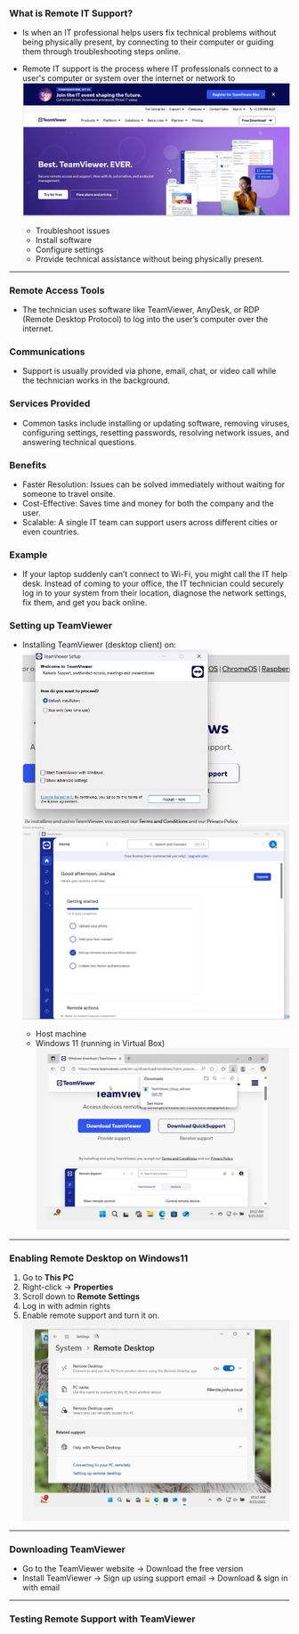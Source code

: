 ### What is Remote IT Support?

- Is when an IT professional helps users fix technical problems without being physically present, by connecting to their computer or guiding them through troubleshooting steps online.

- Remote IT support is the process where IT professionals connect to a user's computer or system over the internet or network to
![Screenshot](images/TeamViewer1.jpg)
  - Troubleshoot issues
  - Install software
  - Configure settings
  - Provide technical assistance without being physically present.
---

### Remote Access Tools
- The technician uses software like TeamViewer, AnyDesk, or RDP (Remote Desktop Protocol) to log into the user’s computer over the internet.

### Communications 
- Support is usually provided via phone, email, chat, or video call while the technician works in the background.

### Services Provided
- Common tasks include installing or updating software, removing viruses, configuring settings, resetting passwords, resolving network issues, and answering technical questions.

### Benefits 
  - Faster Resolution: Issues can be solved immediately without waiting for someone to travel onsite.
  - Cost-Effective: Saves time and money for both the company and the user.
  - Scalable: A single IT team can support users across different cities or even countries.

### Example 
 - If your laptop suddenly can’t connect to Wi-Fi, you might call the IT help desk. Instead of coming to your office, the IT technician could securely log in to your system from their location, diagnose the network settings, fix them, and get you back online.

### Setting up TeamViewer

- Installing TeamViewer (desktop client) on:
![Screenshot](images/TeamViewer2.jpg)
![Screenshot](images/TeamViewer3-0.jpg)

  - Host machine
  - Windows 11 (running in Virtual Box)
![Screenshot](images/TeamViewer4.jpg)
--- 
### Enabling Remote Desktop on Windows11

1. Go to **This PC**
2. Right-click → **Properties**
3. Scroll down to **Remote Settings**
4. Log in with admin rights
5. Enable remote support and turn it on.
![Screenshot](images/TeamViewer5.jpg)
---
### Downloading TeamViewer

- Go to the TeamViewer website → Download the free version
- Install TeamViewer → Sign up using support email → Download & sign in with email
---
### Testing Remote Support with TeamViewer

